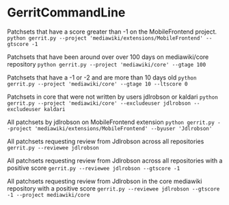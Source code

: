 GerritCommandLine
=================

Patchsets that have a score greater than -1 on the MobileFrontend project.
`python gerrit.py --project 'mediawiki/extensions/MobileFrontend' --gtscore -1`

Patchsets that have been around over over 100 days on mediawiki/core repository
`python gerrit.py --project 'mediawiki/core' --gtage 100`

Patchsets that have a -1 or -2 and are more than 10 days old
`python gerrit.py --project 'mediawiki/core' --gtage 10 --ltscore 0`

Patchsets in core that were not written by users jdlrobson or kaldari
`python gerrit.py --project 'mediawiki/core' --excludeuser jdlrobson --excludeuser kaldari`

All patchsets by jdlrobson on MobileFrontend extension
`python gerrit.py --project 'mediawiki/extensions/MobileFrontend' --byuser 'Jdlrobson'`

All patchsets requesting review from Jdlrobson across all repositories
`gerrit.py --reviewee jdlrobson`

All patchsets requesting review from Jdlrobson  across all repositories with a positive score
`gerrit.py --reviewee jdlrobson --gtscore -1`

All patchsets requesting review from Jdlrobson in the core mediawiki repository with a positive score
`gerrit.py --reviewee jdlrobson --gtscore -1 --project mediawiki/core`
